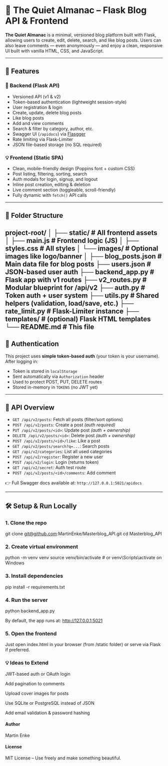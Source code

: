 # 📝 The Quiet Almanac – Flask Blog API & Frontend

**The Quiet Almanac** is a minimal, versioned blog platform built with Flask, allowing users to create, edit, delete, search, and like blog posts. Users can also leave comments — even anonymously — and enjoy a clean, responsive UI built with vanilla HTML, CSS, and JavaScript.

---

## 🚀 Features

### 🔧 Backend (Flask API)

- Versioned API (v1 & v2)
- Token-based authentication (lightweight session-style)
- User registration & login
- Create, update, delete blog posts
- Like blog posts
- Add and view comments
- Search & filter by category, author, etc.
- Swagger UI (`/apidocs`) via [Flasgger](https://github.com/flasgger/flasgger)
- Rate limiting via Flask-Limiter
- JSON file-based storage (no SQL required)

### 💡 Frontend (Static SPA)

- Clean, mobile-friendly design (Poppins font + custom CSS)
- Post listing, filtering, sorting, search
- Auth modals for login, signup, and logout
- Inline post creation, editing & deletion
- Live comment section (toggleable, scroll-friendly)
- Fully dynamic with `fetch()` API calls

---

## 📁 Folder Structure

project-root/ │ ├── static/ # All frontend assets │ ├── main.js # Frontend logic (JS) │ ├── styles.css # All styles │ └── images/ # Optional images like logo/banner │ ├── blog_posts.json # Main data file for blog posts ├── users.json # JSON-based user auth ├── backend_app.py # Flask app with v1 routes ├── v2_routes.py # Modular blueprint for /api/v2 ├── auth.py # Token auth + user system ├── utils.py # Shared helpers (validation, load/save, etc.) ├── rate_limit.py # Flask-Limiter instance ├── templates/ # (optional) Flask HTML templates └── README.md # This file
---

## 🔐 Authentication

This project uses **simple token-based auth** (your token is your username). After logging in:

- Token is stored in `localStorage`
- Sent automatically via `Authorization` header
- Used to protect POST, PUT, DELETE routes
- Stored in-memory in `TOKENS` (no JWT yet)

---

## 🧪 API Overview

- `GET /api/v2/posts`: Fetch all posts (filter/sort options)
- `POST /api/v2/posts`: Create a post *(auth required)*
- `PUT /api/v2/posts/<id>`: Update post *(auth + ownership)*
- `DELETE /api/v2/posts/<id>`: Delete post *(auth + ownership)*
- `POST /api/v2/posts/<id>/like`: Like a post
- `GET /api/v2/posts/search?q=...`: Search posts
- `GET /api/v2/categories`: List all used categories
- `POST /api/v2/register`: Register a new user
- `POST /api/v2/login`: Login (returns token)
- `GET /api/v2/secret`: Auth test route
- `POST /api/v2/posts/<id>/comments`: Add comment

👉 Full Swagger docs available at: `http://127.0.0.1:5021/apidocs`

---

## 🛠️ Setup & Run Locally

### 1. Clone the repo

git clone git@github.com:MartinEnke/Masterblog_API.git
cd Masterblog_API


### 2. Create virtual environment

python -m venv venv
source venv/bin/activate  # or venv\Scripts\activate on Windows


### 3. Install dependencies

pip install -r requirements.txt


### 4. Run the server

python backend_app.py

By default, the app runs at: http://127.0.0.1:5021


### 5. Open the frontend

Just open index.html in your browser (from /static folder) or serve via Flask if preferred.


### 💡 Ideas to Extend
JWT-based auth or OAuth login

Add pagination to comments

Upload cover images for posts

Use SQLite or PostgreSQL instead of JSON

Add email validation & password hashing


#### Author
Martin Enke


#### License
MIT License – Use freely and make something beautiful.